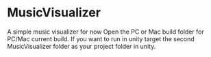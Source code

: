 # MusicVisualizer
A simple music visualizer for now
Open the PC or Mac build folder for PC/Mac current build.  If you want to run in unity target the second MusicVisualizer folder as your
project folder in unity.
